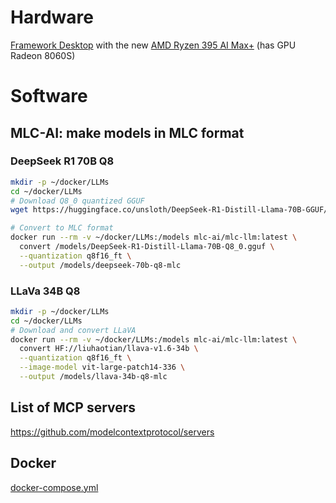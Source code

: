 # Hardware
[Framework Desktop](https://frame.work/desktop?slug=desktop-diy-amd-aimax300) with the new [AMD Ryzen 395 AI Max+](https://frame.work/products/framework-desktop-mainboard-amd-ryzen-ai-max-300-series?v=FRAFMK0006) (has GPU Radeon 8060S)

# Software
## MLC-AI: make models in MLC format
### DeepSeek R1 70B Q8
```bash
mkdir -p ~/docker/LLMs
cd ~/docker/LLMs
# Download Q8_0 quantized GGUF
wget https://huggingface.co/unsloth/DeepSeek-R1-Distill-Llama-70B-GGUF/resolve/main/DeepSeek-R1-Distill-Llama-70B-Q8_0.gguf

# Convert to MLC format
docker run --rm -v ~/docker/LLMs:/models mlc-ai/mlc-llm:latest \
  convert /models/DeepSeek-R1-Distill-Llama-70B-Q8_0.gguf \
  --quantization q8f16_ft \
  --output /models/deepseek-70b-q8-mlc
```
### LLaVa 34B Q8
```bash
mkdir -p ~/docker/LLMs
cd ~/docker/LLMs
# Download and convert LLaVA
docker run --rm -v ~/docker/LLMs:/models mlc-ai/mlc-llm:latest \
  convert HF://liuhaotian/llava-v1.6-34b \
  --quantization q8f16_ft \
  --image-model vit-large-patch14-336 \
  --output /models/llava-34b-q8-mlc
```

## List of MCP servers
https://github.com/modelcontextprotocol/servers

## Docker
[docker-compose.yml](docker-compose.yml)
